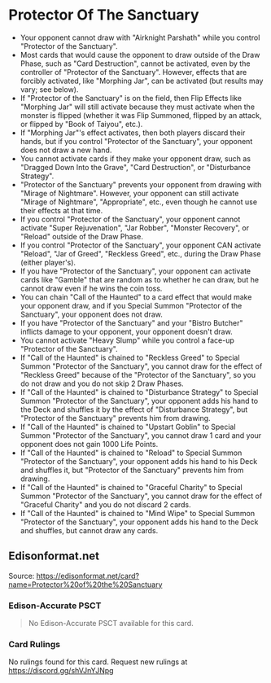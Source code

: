 # Protector Of The Sanctuary

*   Your opponent cannot draw with "Airknight Parshath" while you control "Protector of the Sanctuary".
*   Most cards that would cause the opponent to draw outside of the Draw Phase, such as "Card Destruction", cannot be activated, even by the controller of "Protector of the Sanctuary". However, effects that are forcibly activated, like "Morphing Jar", can be activated (but results may vary; see below).
*   If "Protector of the Sanctuary" is on the field, then Flip Effects like "Morphing Jar" will still activate because they must activate when the monster is flipped (whether it was Flip Summoned, flipped by an attack, or flipped by "Book of Taiyou", etc.).
*   If "Morphing Jar"'s effect activates, then both players discard their hands, but if you control "Protector of the Sanctuary", your opponent does not draw a new hand.
*   You cannot activate cards if they make your opponent draw, such as "Dragged Down Into the Grave", "Card Destruction", or "Disturbance Strategy".
*   "Protector of the Sanctuary" prevents your opponent from drawing with "Mirage of Nightmare". However, your opponent can still activate "Mirage of Nightmare", "Appropriate", etc., even though he cannot use their effects at that time.
*   If you control "Protector of the Sanctuary", your opponent cannot activate "Super Rejuvenation", "Jar Robber", "Monster Recovery", or "Reload" outside of the Draw Phase.
*   If you control "Protector of the Sanctuary", your opponent CAN activate "Reload", "Jar of Greed", "Reckless Greed", etc., during the Draw Phase (either player's).
*   If you have "Protector of the Sanctuary", your opponent can activate cards like "Gamble" that are random as to whether he can draw, but he cannot draw even if he wins the coin toss.
*   You can chain "Call of the Haunted" to a card effect that would make your opponent draw, and if you Special Summon "Protector of the Sanctuary", your opponent does not draw.
*   If you have "Protector of the Sanctuary" and your "Bistro Butcher" inflicts damage to your opponent, your opponent doesn't draw.
*   You cannot activate "Heavy Slump" while you control a face-up "Protector of the Sanctuary".
*   If "Call of the Haunted" is chained to "Reckless Greed" to Special Summon "Protector of the Sanctuary", you cannot draw for the effect of "Reckless Greed" because of the "Protector of the Sanctuary", so you do not draw and you do not skip 2 Draw Phases.
*   If "Call of the Haunted" is chained to "Disturbance Strategy" to Special Summon "Protector of the Sanctuary", your opponent adds his hand to the Deck and shuffles it by the effect of "Disturbance Strategy", but "Protector of the Sanctuary" prevents him from drawing.
*   If "Call of the Haunted" is chained to "Upstart Goblin" to Special Summon "Protector of the Sanctuary", you cannot draw 1 card and your opponent does not gain 1000 Life Points.
*   If "Call of the Haunted" is chained to "Reload" to Special Summon "Protector of the Sanctuary", your opponent adds his hand to his Deck and shuffles it, but "Protector of the Sanctuary" prevents him from drawing.
*   If "Call of the Haunted" is chained to "Graceful Charity" to Special Summon "Protector of the Sanctuary", you cannot draw for the effect of "Graceful Charity" and you do not discard 2 cards.
*   If "Call of the Haunted" is chained to "Mind Wipe" to Special Summon "Protector of the Sanctuary", your opponent adds his hand to the Deck and shuffles, but cannot draw any cards.

## Edisonformat.net

Source: https://edisonformat.net/card?name=Protector%20of%20the%20Sanctuary

### Edison-Accurate PSCT

> No Edison-Accurate PSCT available for this card.

### Card Rulings

No rulings found for this card. Request new rulings at https://discord.gg/shVJnYJNpg
            